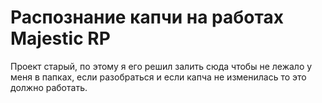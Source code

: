 # Распознание капчи на работах Majestic RP

Проект старый, по этому я его решил залить сюда чтобы не лежало у меня в папках, если разобраться и если капча не изменилась то это должно работать.